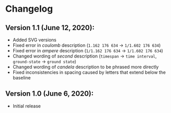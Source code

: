 # Changelog

## Version 1.1 (June 12, 2020):

* Added SVG versions
* Fixed error in _coulomb_ description (`1.162 176 634` -> `1/1.602 176 634`)
* Fixed error in _ampere_ description (`1/1.162 176 634` -> `1/1.602 176 634`)
* Changed wording of _second_ description (`timespan` -> `time interval`, `ground-state` -> `ground state`)
* Changed wording of _candela_ description to be phrased more directly
* Fixed inconsistencies in spacing caused by letters that extend below the baseline

## Version 1.0 (June 6, 2020):

* Initial release